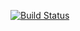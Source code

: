 

[![Build Status](https://travis-ci.org/daksunt/TestApplication.svg?branch=master)](https://travis-ci.org/daksunt/TestApplication)